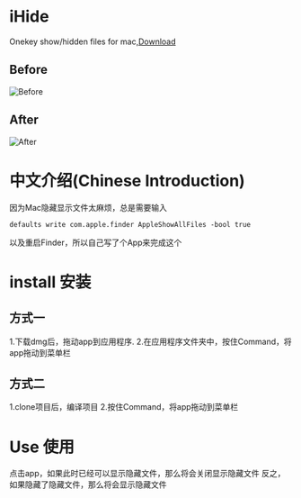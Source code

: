  # iHide
  Onekey show/hidden files for mac,[Download](https://github.com/isnine/iHide/raw/master/iHide.dmg)
 ## Before
 ![Before](https://o90qqsid7.qnssl.com/before-1.png?imageView2/2/w/400/h/500/interlace/0/q/41)
 ## After
 ![After](https://o90qqsid7.qnssl.com/after-1.png?imageView2/2/w/400/h/500/interlace/0/q/41)

  # 中文介绍(Chinese Introduction)
 因为Mac隐藏显示文件太麻烦，总是需要输入
 ```
 defaults write com.apple.finder AppleShowAllFiles -bool true
 ```
 以及重启Finder，所以自己写了个App来完成这个

# install 安装
## 方式一
1.下载dmg后，拖动app到应用程序.
2.在应用程序文件夹中，按住Command，将app拖动到菜单栏
## 方式二
1.clone项目后，编译项目
2.按住Command，将app拖动到菜单栏

# Use 使用
点击app，如果此时已经可以显示隐藏文件，那么将会关闭显示隐藏文件
反之，如果隐藏了隐藏文件，那么将会显示隐藏文件
